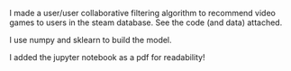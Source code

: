 I made a user/user collaborative filtering algorithm to recommend video games to users in the steam database. See the code (and data) attached.

I use numpy and sklearn to build the model.

I added the jupyter notebook as a pdf for readability!
